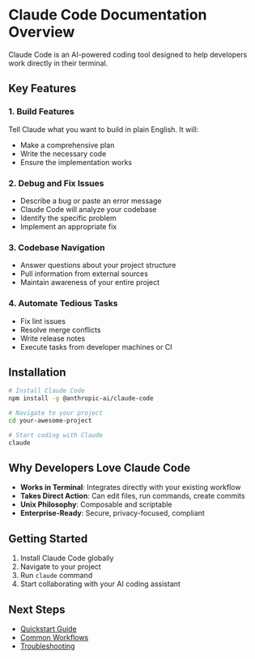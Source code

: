 # Claude Code Documentation Overview

Claude Code is an AI-powered coding tool designed to help developers work directly in their terminal. 

## Key Features

### 1. Build Features
Tell Claude what you want to build in plain English. It will:
- Make a comprehensive plan
- Write the necessary code
- Ensure the implementation works

### 2. Debug and Fix Issues
- Describe a bug or paste an error message
- Claude Code will analyze your codebase
- Identify the specific problem
- Implement an appropriate fix

### 3. Codebase Navigation
- Answer questions about your project structure
- Pull information from external sources
- Maintain awareness of your entire project

### 4. Automate Tedious Tasks
- Fix lint issues
- Resolve merge conflicts
- Write release notes
- Execute tasks from developer machines or CI

## Installation

```bash
# Install Claude Code
npm install -g @anthropic-ai/claude-code

# Navigate to your project
cd your-awesome-project

# Start coding with Claude
claude
```

## Why Developers Love Claude Code

- **Works in Terminal**: Integrates directly with your existing workflow
- **Takes Direct Action**: Can edit files, run commands, create commits
- **Unix Philosophy**: Composable and scriptable
- **Enterprise-Ready**: Secure, privacy-focused, compliant

## Getting Started

1. Install Claude Code globally
2. Navigate to your project
3. Run `claude` command
4. Start collaborating with your AI coding assistant

## Next Steps

- [Quickstart Guide](/en/docs/claude-code/quickstart)
- [Common Workflows](/en/docs/claude-code/common-workflows)
- [Troubleshooting](/en/docs/claude-code/troubleshooting)